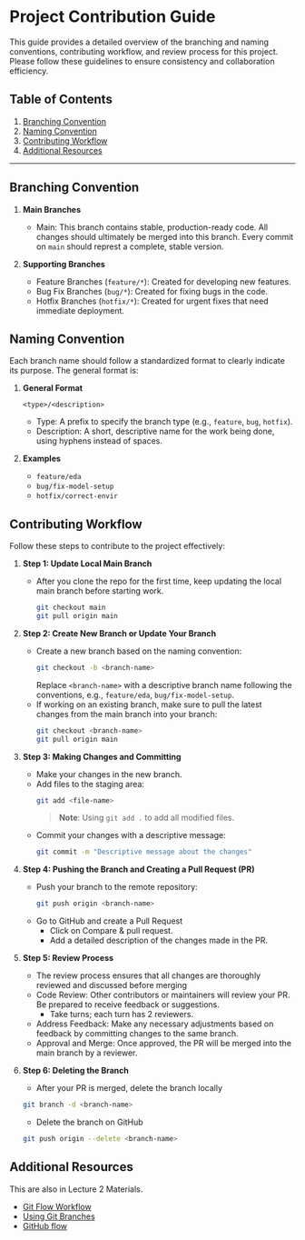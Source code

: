 # Project Contribution Guide

This guide provides a detailed overview of the branching and naming conventions, contributing workflow, and review process for this project. Please follow these guidelines to ensure consistency and collaboration efficiency.

## Table of Contents
1. [Branching Convention](#branching-convention)
2. [Naming Convention](#naming-convention)
3. [Contributing Workflow](#scontributing-workflow)
4. [Additional Resources](#additional-resources)
---

## Branching Convention

1. **Main Branches**
   - Main: This branch contains stable, production-ready code. All changes should ultimately be merged into this branch. Every commit on `main` should represt a complete, stable version.

2. **Supporting Branches**
   - Feature Branches (`feature/*`): Created for developing new features.
   - Bug Fix Branches (`bug/*`): Created for fixing bugs in the code.
   - Hotfix Branches (`hotfix/*`): Created for urgent fixes that need immediate deployment.

## Naming Convention

Each branch name should follow a standardized format to clearly indicate its purpose. The general format is:

1. **General Format**

   `<type>/<description>`
      - Type: A prefix to specify the branch type (e.g., `feature`, `bug`, `hotfix`).
      - Description: A short, descriptive name for the work being done, using hyphens instead of spaces.

2. **Examples**
   - `feature/eda`
   - `bug/fix-model-setup`
   - `hotfix/correct-envir`

## Contributing Workflow

Follow these steps to contribute to the project effectively:

1. **Step 1: Update Local Main Branch**
   - After you clone the repo for the first time, keep updating the local main branch before starting work.
      ```bash
      git checkout main
      git pull origin main
      ```

2. **Step 2: Create New Branch or Update Your Branch**
   - Create a new branch based on the naming convention:
      ```bash
      git checkout -b <branch-name>
      ```
      Replace `<branch-name>` with a descriptive branch name following the conventions, e.g., `feature/eda`, `bug/fix-model-setup`.
   - If working on an existing branch, make sure to pull the latest changes from the main branch into your branch:
      ```bash
      git checkout <branch-name>
      git pull origin main
      ```

3. **Step 3: Making Changes and Committing**
   - Make your changes in the new branch.
   - Add files to the staging area:
      ```bash
      git add <file-name>
      ```
      > **Note**: Using `git add .` to add all modified files.
   - Commit your changes with a descriptive message:
      ```bash
      git commit -m "Descriptive message about the changes"
      ```

4. **Step 4: Pushing the Branch and Creating a Pull Request (PR)**
   - Push your branch to the remote repository:
      ```bash
      git push origin <branch-name>
      ```
   - Go to GitHub and create a Pull Request
      - Click on Compare & pull request.
      - Add a detailed description of the changes made in the PR.

5. **Step 5: Review Process**
   - The review process ensures that all changes are thoroughly reviewed and discussed before merging
   - Code Review: Other contributors or maintainers will review your PR. Be prepared to receive feedback or suggestions.
      - Take turns; each turn has 2 reviewers.
   - Address Feedback: Make any necessary adjustments based on feedback by committing changes to the same branch.
   - Approval and Merge: Once approved, the PR will be merged into the main branch by a reviewer.

6. **Step 6: Deleting the Branch**
   - After your PR is merged, delete the branch locally
   ```bash
   git branch -d <branch-name>
   ```
   - Delete the branch on GitHub
   ```bash
   git push origin --delete <branch-name>
   ```

## Additional Resources

This are also in Lecture 2 Materials.

   - [Git Flow Workflow](https://www.atlassian.com/git/tutorials/comparing-workflows/gitflow-workflow)
   - [Using Git Branches](https://www.atlassian.com/git/tutorials/using-branches)
   - [GitHub flow](https://docs.github.com/en/get-started/using-github/github-flow)

